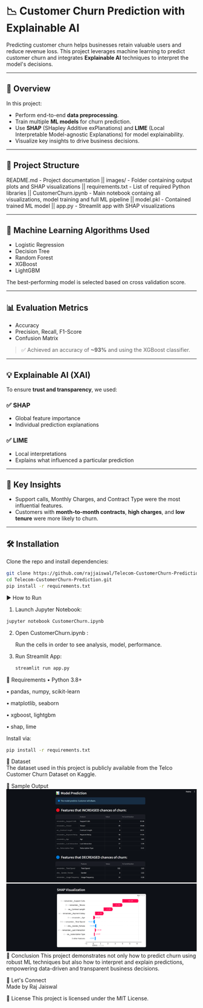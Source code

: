 # 📉 Customer Churn Prediction with Explainable AI

Predicting customer churn helps businesses retain valuable users and reduce revenue loss. This project leverages machine learning to predict customer churn and integrates **Explainable AI** techniques to interpret the model's decisions.

---

## 🚀 Overview

In this project:
- Perform end-to-end **data preprocessing**.
- Train multiple **ML models** for churn prediction.
- Use **SHAP** (SHapley Additive exPlanations) and **LIME** (Local Interpretable Model-agnostic Explanations) for model explainability.
- Visualize key insights to drive business decisions.

---

## 📁 Project Structure

README.md - Project documentation || 
images/ - Folder containing output plots and SHAP visualizations ||
requirements.txt - List of required Python libraries || 
CustomerChurn.ipynb - Main notebook containg all visualizations, model training and full ML pipeline  || 
model.pkl - Contained trained ML model || 
app.py - Streamlit app with SHAP visualizations

---

## 🧠 Machine Learning Algorithms Used

- Logistic Regression
- Decision Tree
- Random Forest
- XGBoost
- LightGBM

The best-performing model is selected based on cross validation score.

---

## 📊 Evaluation Metrics

- Accuracy
- Precision, Recall, F1-Score
- Confusion Matrix

> ✅ Achieved an accuracy of **~93%** and using the XGBoost classifier.

---

## 💡 Explainable AI (XAI)

To ensure **trust and transparency**, we used:

### ✅ SHAP
- Global feature importance
- Individual prediction explanations

### ✅ LIME
- Local interpretations
- Explains what influenced a particular prediction

---

## 📌 Key Insights

- Support calls, Monthly Charges, and Contract Type were the most influential features.
- Customers with **month-to-month contracts**, **high charges**, and **low tenure** were more likely to churn.

---

## 🛠️ Installation

Clone the repo and install dependencies:

```bash
git clone https://github.com/rajjaiswal/Telecom-CustomerChurn-Prediction.git
cd Telecom-CustomerChurn-Prediction.git
pip install -r requirements.txt
```


▶️ How to Run
1. Launch Jupyter Notebook:
```bash
jupyter notebook CustomerChurn.ipynb
```

2. Open CustomerChurn.ipynb :

   Run the cells in order to see analysis, model, performance.

3. Run Streamlit App:
   ```bash
   streamlit run app.py
   ```


🧪 Requirements
  • Python 3.8+

  • pandas, numpy, scikit-learn

  • matplotlib, seaborn

  • xgboost, lightgbm

  • shap, lime


Install via:

```bash
pip install -r requirements.txt
```


📎 Dataset
<br>
The dataset used in this project is publicly available from the Telco Customer Churn Dataset on Kaggle.


📸 Sample Output
![Model Output](Images/model_output.png)
![Model Output](Images/shap_visualixation.png)
📢 Conclusion
This project demonstrates not only how to predict churn using robust ML techniques but also how to interpret and explain predictions, empowering data-driven and transparent business decisions.

🤝 Let's Connect
<br>
Made by Raj Jaiswal

📄 License
This project is licensed under the MIT License.
